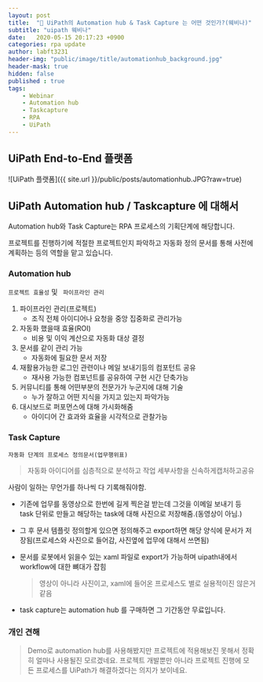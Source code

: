 ```yaml
---
layout: post
title:  "🐜 UiPath의 Automation hub & Task Capture 는 어떤 것인가?(웨비나)"
subtitle: "uipath 웨비나" 
date:   2020-05-15 20:17:23 +0900
categories: rpa update
author: labft3231
header-img: "public/image/title/automationhub_background.jpg"
header-mask: true
hidden: false
published : true
tags:
    - Webinar
    - Automation hub
    - Taskcapture
    - RPA
    - UiPath
---
```


## UiPath End-to-End 플랫폼

![UiPath 플랫폼]({{ site.url }}/public/posts/automationhub.JPG?raw=true)





## UiPath Automation hub / Taskcapture 에 대해서

Automation hub와 Task Capture는 RPA 프로세스의 기획단계에 해당합니다. 

프로젝트를 진행하기에 적절한 프로젝트인지 파악하고 자동화 정의 문서를 통해 사전에 계획하는 등의 역할을 맡고 있습니다. 




### Automation hub 

`프로젝트 효율성` 및 ` 파이프라인 관리`

1. 파이프라인 관리(프로젝트)
   - 조직 전체 아이디어나 요청을 중앙 집중화로 관리가능
2. 자동화 했을때 효율(ROI)
   - 비용 및 이익 계산으로 자동화 대상 결정
3. 문서를 같이 관리 가능
   - 자동화에 필요한 문서 저장
4. 재활용가능한 로그인 관련이나 메일 보내기등의 컴포턴트 공유
   - 재사용 가능한 컴포넌트를 공유하여 구현 시간 단축가능
5. 커뮤니티를 통해 어떤부분의 전문가가 누군지에 대해  기술
   - 누가 잘하고 어떤 지식을 가지고 있는지 파악가능
6. 대시보드로 퍼포먼스에 대해 가시화해줌
   - 아이디어 간 효과와 효율을 시각적으로 관찰가능





### Task Capture

`자동화 단계의 프로세스 정의문서(업무행위표)`

> 자동화 아이디어를 심층적으로 분석하고 작업 세부사항을 신속하게캡처하고공유   



사람이 일하는 무언가를 하나씩 다 기록해줘야함.

- 기존에 업무를 동영상으로 한번에 길게 찍은걸 받는데 그것을 이메일 보내기 등 task 단위로 만들고 해당하는 task에 대해 사진으로 저장해줌.(동영상이 아님.)

- 그 후 문서 템플릿 정의할게 있으면 정의해주고 export하면 해당 양식에 문서가 저장됨(프로세스와 사진으로 들어감, 사진옆에 업무에 대해서 쓰면됨)

- 문서를 로봇에서 읽을수 있는 xaml 파일로 export가 가능하며 uipath내에서 workflow에 대한 뼈대가 잡힘

  > 영상이 아니라 사진이고, xaml에 들어온 프로세스도 별로 실용적이진 않은거 같음 

- task capture는 automation hub 를 구매하면 그 기간동안 무료입니다.



### 개인 견해

> Demo로 automation hub를 사용해봤지만 프로젝트에 적용해보진 못해서 정확히 얼마나 사용될진 모르겠네요. 
> 프로젝트 개발뿐만 아니라 프로젝트 진행에 모든 프로세스를 UiPath가 해결하겠다는 의지가 보이네요. 

<!-- <https://www.uipath.com/product/automation-hub> 👈 Automation hub Demo 신청페이지 -->